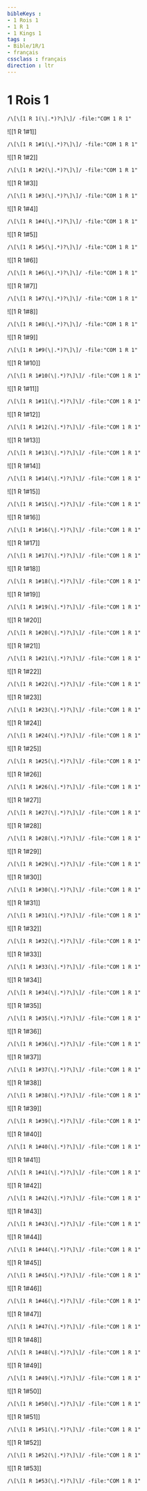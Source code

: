 ```yaml
---
bibleKeys : 
- 1 Rois 1
- 1 R 1
- 1 Kings 1
tags : 
- Bible/1R/1
- français
cssclass : français
direction : ltr
---
```


# 1 Rois 1

```query
/\[\[1 R 1(\|.*)?\]\]/ -file:"COM 1 R 1"
```



![[1 R 1#1]]

```query
/\[\[1 R 1#1(\|.*)?\]\]/ -file:"COM 1 R 1"
```

![[1 R 1#2]]

```query
/\[\[1 R 1#2(\|.*)?\]\]/ -file:"COM 1 R 1"
```

![[1 R 1#3]]

```query
/\[\[1 R 1#3(\|.*)?\]\]/ -file:"COM 1 R 1"
```

![[1 R 1#4]]

```query
/\[\[1 R 1#4(\|.*)?\]\]/ -file:"COM 1 R 1"
```

![[1 R 1#5]]

```query
/\[\[1 R 1#5(\|.*)?\]\]/ -file:"COM 1 R 1"
```

![[1 R 1#6]]

```query
/\[\[1 R 1#6(\|.*)?\]\]/ -file:"COM 1 R 1"
```

![[1 R 1#7]]

```query
/\[\[1 R 1#7(\|.*)?\]\]/ -file:"COM 1 R 1"
```

![[1 R 1#8]]

```query
/\[\[1 R 1#8(\|.*)?\]\]/ -file:"COM 1 R 1"
```

![[1 R 1#9]]

```query
/\[\[1 R 1#9(\|.*)?\]\]/ -file:"COM 1 R 1"
```

![[1 R 1#10]]

```query
/\[\[1 R 1#10(\|.*)?\]\]/ -file:"COM 1 R 1"
```

![[1 R 1#11]]

```query
/\[\[1 R 1#11(\|.*)?\]\]/ -file:"COM 1 R 1"
```

![[1 R 1#12]]

```query
/\[\[1 R 1#12(\|.*)?\]\]/ -file:"COM 1 R 1"
```

![[1 R 1#13]]

```query
/\[\[1 R 1#13(\|.*)?\]\]/ -file:"COM 1 R 1"
```

![[1 R 1#14]]

```query
/\[\[1 R 1#14(\|.*)?\]\]/ -file:"COM 1 R 1"
```

![[1 R 1#15]]

```query
/\[\[1 R 1#15(\|.*)?\]\]/ -file:"COM 1 R 1"
```

![[1 R 1#16]]

```query
/\[\[1 R 1#16(\|.*)?\]\]/ -file:"COM 1 R 1"
```

![[1 R 1#17]]

```query
/\[\[1 R 1#17(\|.*)?\]\]/ -file:"COM 1 R 1"
```

![[1 R 1#18]]

```query
/\[\[1 R 1#18(\|.*)?\]\]/ -file:"COM 1 R 1"
```

![[1 R 1#19]]

```query
/\[\[1 R 1#19(\|.*)?\]\]/ -file:"COM 1 R 1"
```

![[1 R 1#20]]

```query
/\[\[1 R 1#20(\|.*)?\]\]/ -file:"COM 1 R 1"
```

![[1 R 1#21]]

```query
/\[\[1 R 1#21(\|.*)?\]\]/ -file:"COM 1 R 1"
```

![[1 R 1#22]]

```query
/\[\[1 R 1#22(\|.*)?\]\]/ -file:"COM 1 R 1"
```

![[1 R 1#23]]

```query
/\[\[1 R 1#23(\|.*)?\]\]/ -file:"COM 1 R 1"
```

![[1 R 1#24]]

```query
/\[\[1 R 1#24(\|.*)?\]\]/ -file:"COM 1 R 1"
```

![[1 R 1#25]]

```query
/\[\[1 R 1#25(\|.*)?\]\]/ -file:"COM 1 R 1"
```

![[1 R 1#26]]

```query
/\[\[1 R 1#26(\|.*)?\]\]/ -file:"COM 1 R 1"
```

![[1 R 1#27]]

```query
/\[\[1 R 1#27(\|.*)?\]\]/ -file:"COM 1 R 1"
```

![[1 R 1#28]]

```query
/\[\[1 R 1#28(\|.*)?\]\]/ -file:"COM 1 R 1"
```

![[1 R 1#29]]

```query
/\[\[1 R 1#29(\|.*)?\]\]/ -file:"COM 1 R 1"
```

![[1 R 1#30]]

```query
/\[\[1 R 1#30(\|.*)?\]\]/ -file:"COM 1 R 1"
```

![[1 R 1#31]]

```query
/\[\[1 R 1#31(\|.*)?\]\]/ -file:"COM 1 R 1"
```

![[1 R 1#32]]

```query
/\[\[1 R 1#32(\|.*)?\]\]/ -file:"COM 1 R 1"
```

![[1 R 1#33]]

```query
/\[\[1 R 1#33(\|.*)?\]\]/ -file:"COM 1 R 1"
```

![[1 R 1#34]]

```query
/\[\[1 R 1#34(\|.*)?\]\]/ -file:"COM 1 R 1"
```

![[1 R 1#35]]

```query
/\[\[1 R 1#35(\|.*)?\]\]/ -file:"COM 1 R 1"
```

![[1 R 1#36]]

```query
/\[\[1 R 1#36(\|.*)?\]\]/ -file:"COM 1 R 1"
```

![[1 R 1#37]]

```query
/\[\[1 R 1#37(\|.*)?\]\]/ -file:"COM 1 R 1"
```

![[1 R 1#38]]

```query
/\[\[1 R 1#38(\|.*)?\]\]/ -file:"COM 1 R 1"
```

![[1 R 1#39]]

```query
/\[\[1 R 1#39(\|.*)?\]\]/ -file:"COM 1 R 1"
```

![[1 R 1#40]]

```query
/\[\[1 R 1#40(\|.*)?\]\]/ -file:"COM 1 R 1"
```

![[1 R 1#41]]

```query
/\[\[1 R 1#41(\|.*)?\]\]/ -file:"COM 1 R 1"
```

![[1 R 1#42]]

```query
/\[\[1 R 1#42(\|.*)?\]\]/ -file:"COM 1 R 1"
```

![[1 R 1#43]]

```query
/\[\[1 R 1#43(\|.*)?\]\]/ -file:"COM 1 R 1"
```

![[1 R 1#44]]

```query
/\[\[1 R 1#44(\|.*)?\]\]/ -file:"COM 1 R 1"
```

![[1 R 1#45]]

```query
/\[\[1 R 1#45(\|.*)?\]\]/ -file:"COM 1 R 1"
```

![[1 R 1#46]]

```query
/\[\[1 R 1#46(\|.*)?\]\]/ -file:"COM 1 R 1"
```

![[1 R 1#47]]

```query
/\[\[1 R 1#47(\|.*)?\]\]/ -file:"COM 1 R 1"
```

![[1 R 1#48]]

```query
/\[\[1 R 1#48(\|.*)?\]\]/ -file:"COM 1 R 1"
```

![[1 R 1#49]]

```query
/\[\[1 R 1#49(\|.*)?\]\]/ -file:"COM 1 R 1"
```

![[1 R 1#50]]

```query
/\[\[1 R 1#50(\|.*)?\]\]/ -file:"COM 1 R 1"
```

![[1 R 1#51]]

```query
/\[\[1 R 1#51(\|.*)?\]\]/ -file:"COM 1 R 1"
```

![[1 R 1#52]]

```query
/\[\[1 R 1#52(\|.*)?\]\]/ -file:"COM 1 R 1"
```

![[1 R 1#53]]

```query
/\[\[1 R 1#53(\|.*)?\]\]/ -file:"COM 1 R 1"
```

